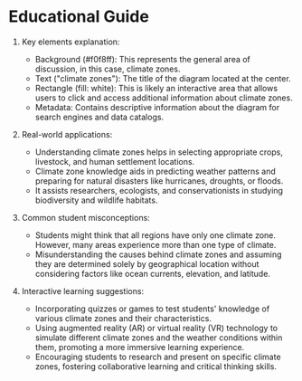 # Educational Guide
1. Key elements explanation:
   - Background (#f0f8ff): This represents the general area of discussion, in this case, climate zones.
   - Text ("climate zones"): The title of the diagram located at the center.
   - Rectangle (fill: white): This is likely an interactive area that allows users to click and access additional information about climate zones.
   - Metadata: Contains descriptive information about the diagram for search engines and data catalogs.

2. Real-world applications:
   - Understanding climate zones helps in selecting appropriate crops, livestock, and human settlement locations.
   - Climate zone knowledge aids in predicting weather patterns and preparing for natural disasters like hurricanes, droughts, or floods.
   - It assists researchers, ecologists, and conservationists in studying biodiversity and wildlife habitats.

3. Common student misconceptions:
   - Students might think that all regions have only one climate zone. However, many areas experience more than one type of climate.
   - Misunderstanding the causes behind climate zones and assuming they are determined solely by geographical location without considering factors like ocean currents, elevation, and latitude.

4. Interactive learning suggestions:
   - Incorporating quizzes or games to test students' knowledge of various climate zones and their characteristics.
   - Using augmented reality (AR) or virtual reality (VR) technology to simulate different climate zones and the weather conditions within them, promoting a more immersive learning experience.
   - Encouraging students to research and present on specific climate zones, fostering collaborative learning and critical thinking skills.